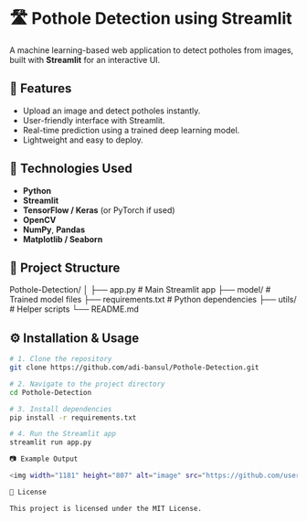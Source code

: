 # 🛣️ Pothole Detection using Streamlit

A machine learning-based web application to detect potholes from images, built with **Streamlit** for an interactive UI.

## 📌 Features
- Upload an image and detect potholes instantly.
- User-friendly interface with Streamlit.
- Real-time prediction using a trained deep learning model.
- Lightweight and easy to deploy.

## 🚀 Technologies Used
- **Python**
- **Streamlit**
- **TensorFlow / Keras** (or PyTorch if used)
- **OpenCV**
- **NumPy**, **Pandas**
- **Matplotlib / Seaborn**

## 📂 Project Structure

Pothole-Detection/
│
├── app.py # Main Streamlit app
├── model/ # Trained model files
├── requirements.txt # Python dependencies
├── utils/ # Helper scripts
└── README.md


## ⚙️ Installation & Usage
```bash
# 1. Clone the repository
git clone https://github.com/adi-bansul/Pothole-Detection.git

# 2. Navigate to the project directory
cd Pothole-Detection

# 3. Install dependencies
pip install -r requirements.txt

# 4. Run the Streamlit app
streamlit run app.py

📷 Example Output

<img width="1181" height="807" alt="image" src="https://github.com/user-attachments/assets/ffc1d24c-2e66-4bac-af15-dacc81ce6cdf" />

📜 License

This project is licensed under the MIT License.

